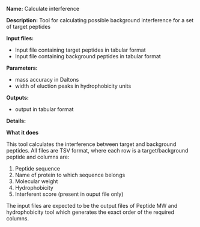 **Name:** Calculate interference

**Description:**
Tool for calculating possible background interference for a set of target peptides

**Input files:**
* Input file containing target peptides in tabular format
* Input file containing background peptides in tabular format

**Parameters:**
* mass accuracy in Daltons
* width of eluction peaks in hydrophobicity units

**Outputs:**
* output in tabular format

**Details:**


**What it does**

This tool calculates the interference between target and background peptides. All files are TSV format, where each row is a target/background peptide and columns are:

1. Peptide sequence
2. Name of protein to which sequence belongs
3. Molecular weight
4. Hydrophobicity
5. Interferent score (present in ouput file only)

The input files are expected to be the output files of Peptide MW and hydrophobicity tool which generates the exact order of the required columns.
	
